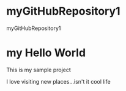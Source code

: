 # myGitHubRepository1
myGitHubRepository1
# my Hello World

This is my sample project

I love visiting new places...isn't it cool life
